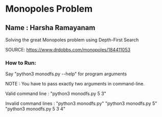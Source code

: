 # Monopoles Problem

## Name : Harsha Ramayanam


Solving the great Monopoles problem using Depth-First Search

SOURCE: https://www.drdobbs.com/monopoles/184411053


### How to Run:

Say "python3 monodfs.py --help" for program arguments

NOTE : You have to pass exactly two arguments in command-line.

Valid command line    : "python3 monodfs.py 5 3"

Invalid command lines : "python3 monodfs.py"
			"python3 monodfs.py 5"
			"python3 monodfs.py 5 3 4"
